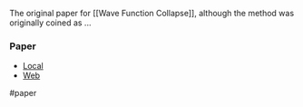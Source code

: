 The original paper for [[Wave Function Collapse]], although the method was originally coined as ...

### Paper
- [Local](file:///W:/Bsc%20Computing/Dissertation/Third%20Party/Papers/Example%20Based%20Model%20Synthesis.pdf)
- [Web](https://paulmerrell.org/wp-content/uploads/2021/06/model_synthesis.pdf)



#paper